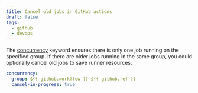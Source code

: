 ```yaml
---
title: Cancel old jobs in GitHub actions
draft: false
tags:
  - github
  - devops
---
```

The [concurrency](https://docs.github.com/en/actions/using-jobs/using-concurrency) keyword ensures there is only one job running on the specified group. If there are older jobs running in the same group, you could optionally cancel old jobs to save runner resources.

```yaml
concurrency:
  group: ${{ github.workflow }}-${{ github.ref }}
  cancel-in-progress: true
```
